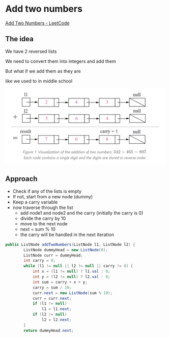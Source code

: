# Add two numbers

[Add Two Numbers - LeetCode](https://leetcode.com/problems/add-two-numbers)

## The idea

We have 2 reversed lists 

We need to convert them into integers and add them 

But what if we add them as they are 

like we used to in middle school 

![Untitled](Add%20two%20numbers%20b0aaf08445de4887ba2585d867f3afd2/Untitled.png)

## Approach

- Check if any of the lists is empty
- If not, start from a new node (dummy)
- Keep a carry variable
- now traverse through the list
    - add node1 and node2 and the carry (initially the carry is 0)
    - divide the carry by 10
    - move to the next node
    - next = sum % 10
    - the carry will be handled in the next iteration

```java
public ListNode addTwoNumbers(ListNode l1, ListNode l2) {
        ListNode dummyHead = new ListNode(0);
        ListNode curr = dummyHead;
        int carry = 0;
        while (l1 != null || l2 != null || carry != 0) {
            int x = (l1 != null) ? l1.val : 0;
            int y = (l2 != null) ? l2.val : 0;
            int sum = carry + x + y;
            carry = sum / 10;
            curr.next = new ListNode(sum % 10);
            curr = curr.next;
            if (l1 != null)
                l1 = l1.next;
            if (l2 != null)
                l2 = l2.next;
        }
        return dummyHead.next;
```